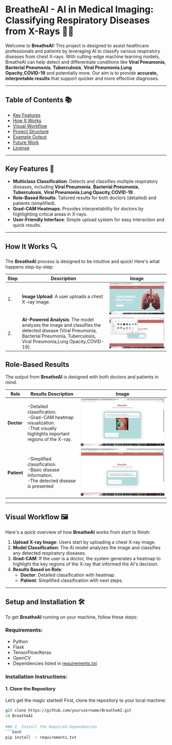 # BreatheAI - **AI in Medical Imaging: Classifying Respiratory Diseases from X-Rays** 🤖💡

Welcome to **BreatheAI**! This project is designed to assist healthcare professionals and patients by leveraging AI to classify various respiratory diseases from chest X-rays. With cutting-edge machine learning models, BreatheAI can help detect and differentiate conditions like **Viral Pneumonia**, **Bacterial Pneumonia**, **Tuberculosis**, **Viral Pneumonia**,**Lung Opacity**,**COVID-19**  and potentially more. Our aim is to provide **accurate, interpretable results** that support quicker and more effective diagnoses.

---

## Table of Contents 📚

- [Key Features](#key-features-🚀)
- [How It Works](#how-it-works-🔍)
- [Visual Workflow](#visual-workflow-🖼️)
- [Project Structure](#project-structure-🏗️)
- [Example Output](#example-output-📊)
- [Future Work](#future-work-🚀)
- [License](#license-📄)

---

## Key Features 🚀

- **Multiclass Classification**: Detects and classifies multiple respiratory diseases, including **Viral Pneumonia**, **Bacterial Pneumonia**, **Tuberculosis**, **Viral Pneumonia**,**Lung Opacity**,**COVID-19** .
- **Role-Based Results**: Tailored results for both doctors (detailed) and patients (simplified).
- **Grad-CAM Heatmaps**: Provides interpretability for doctors by highlighting critical areas in X-rays.
- **User-Friendly Interface**: Simple upload system for easy interaction and quick results.

---

## How It Works 🔍

The **BreatheAI** process is designed to be intuitive and quick! Here's what happens step-by-step:

| Step | Description | Image |
|------|-------------|-------|
| 1.   | **Image Upload**: A user uploads a chest X-ray image. | ![Upload Image](https://github.com/fatma2123456/BreatheAI-Website/blob/main/images/website_20241025_184029_0000.png) |
| 2.   | **AI-Powered Analysis**: The model analyzes the image and classifies the detected disease (Viral Pneumonia, Bacterial Pneumonia, Tuberculosis, Viral Pneumonia,Lung Opacity,COVID-19). | ![AI Analysis](https://github.com/fatma2123456/BreatheAI-Website/blob/main/images/website3_20241025_184058_0000.png) |



## Role-Based Results
The output from **BreatheAI** is designed with both doctors and patients in mind.

| Role     | Results Description                                       | Image                         |
|----------|----------------------------------------------------------|-------------------------------|
| **Doctor** |  -Detailed classification.<br> -Grad-CAM heatmap visualization.<br> -That visually highlights important regions of the X-ray. | ![Doctor Results](https://github.com/fatma2123456/BreatheAI-Website/blob/main/images/gradcam_20241025_184120_0000.png) | 
| **Patient** |  -Simplified classification.<br> -Basic disease information.<br>-The detected disease is presented  | ![Patient Results](https://github.com/fatma2123456/BreatheAI-Website/blob/main/images/patient_20241025_184127_0000.png) | 

---


## Visual Workflow 🖼️

Here's a quick overview of how **BreatheAI** works from start to finish:


1. **Upload X-ray Image**: Users start by uploading a chest X-ray image.
2. **Model Classification**: The AI model analyzes the image and classifies any detected respiratory diseases.
3. **Grad-CAM**: If the user is a doctor, the system generates a heatmap to highlight the key regions of the X-ray that informed the AI's decision.
4. **Results Based on Role**:
   - **Doctor**: Detailed classification with heatmap.
   - **Patient**: Simplified classification with next steps.


---

## Setup and Installation 🛠️

To get **BreatheAI** running on your machine, follow these steps:

### Requirements:

- Python 
- Flask
- TensorFlow/Keras
- OpenCV
- Dependencies listed in <a href="https://github.com/fatma2123456/BreatheAI-Website/blob/main/requirements.txt">requirements.txt</a>

### Installation Instructions:

#### 1. Clone the Repository

Let’s get the magic started! First, clone the repository to your local machine:

```bash
git clone https://github.com/yourusername/BreatheAI.git
cd BreatheAI

### 2. Install the Required Dependencies
```bash
pip install -r requirements.txt

